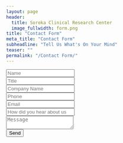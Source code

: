```yaml
---
layout: page
header:
  title: Soroka Clinical Research Center
  image_fullwidth: form.png
title: "Contact Form"
meta_title: "Contact Form"
subheadline: "Tell Us What's On Your Mind"
teaser: ""
permalink: "/Contact Form/"
---
```

<div class="col-sm-6 col-sm-offset-6 col-md-4 col-md-offset-8 form">
	<form action="https://getsimpleform.com/messages?form_api_token=39dda43c5bb42c646bc0a41d973c9a36" method="post">
		<div class="form-field">
			<input name="name" type="text" placeholder="Name" required>
		</div>
		<div class="form-field">
			<input name="title" type="text" placeholder="Title" required>
		</div>
		<div class="form-field">
			<input name="company Name" type="text" placeholder="Company Name" required>
		</div>
		<div class="form-field">
			<input name="phone" type="tel" placeholder="Phone" required>
		</div>
		<div class="form-field">
			<input name="email" type="email" placeholder="Email" required>
		</div>
		<div class="form-field">
			<input name="How did you hear about us" type="text" placeholder="How did you hear about us" required>
		</div>
		<div class="form-field">
			<textarea name="comments" placeholder="Message" required></textarea>
		</div>
		<input type="submit" class="button radius" value="Send">
	</form>
</div>

